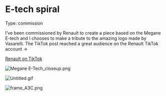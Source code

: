 # E-tech spiral

Type: commission

I’ve been commissioned by Renault to create a piece based on the Megane E-tech and I chooses to make a tribute to the amazing logo made by Vasarelli. The TikTok post reached a great audience on the Renault TikTok account → 

[Renault on TikTok](https://www.tiktok.com/@renault/video/7109035227221069061?is_from_webapp=1&sender_device=pc&web_id=6908261929714845190)

![Megane E-Tech_closeup.png](E-tech%20spiral%205ffd36a3502543f48da9abfd54fb8707/Megane_E-Tech_closeup.png)

![Untitled.gif](E-tech%20spiral%205ffd36a3502543f48da9abfd54fb8707/Untitled.gif)

![frame_A3C.png](E-tech%20spiral%205ffd36a3502543f48da9abfd54fb8707/frame_A3C.png)